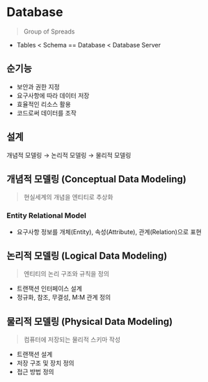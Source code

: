 # Database
> Group of Spreads
* Tables < Schema == Database < Database Server

## 순기능
* 보안과 권한 지정
* 요구사항에 따라 데이터 저장
* 효율적인 리소스 활용
* 코드로써 데이터를 조작

## 설계

개념적 모델링 &rarr; 논리적 모델링 &rarr; 물리적 모델링

## 개념적 모델링 (Conceptual Data Modeling)
> 현실세계의 개념을 엔티티로 추상화

### Entity Relational Model
- 요구사항 정보를 개체(Entity), 속성(Attribute), 관계(Relation)으로 표현


## 논리적 모델링 (Logical Data Modeling)
> 엔티티의 논리 구조와 규칙을 정의
* 트랜잭션 인터페이스 설계
* 정규화, 참조, 무결성, M:M 관계 정의

## 물리적 모델링 (Physical Data Modeling)
> 컴퓨터에 저장되는 물리적 스키마 작성
* 트랜잭션 설계
* 저장 구조 및 장치 정의
* 접근 방법 정의
